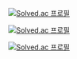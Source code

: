 [![Solved.ac 프로필](http://mazassumnida.wtf/api/mini/generate_badge?boj=strawJI)](https://solved.ac/strawji)

[![Solved.ac 프로필](http://mazassumnida.wtf/api/generate_badge?boj=strawJI)](https://solved.ac/strawji)

[![Solved.ac 프로필](http://mazassumnida.wtf/api/v2/generate_badge?boj=StrawJI)](https://solved.ac/strawji)
